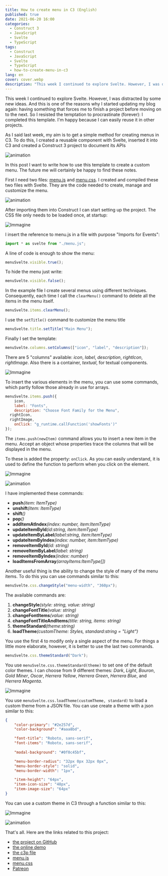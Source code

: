 ```yaml
---
title: How to create menu in C3 (English)
published: true
date: 2021-06-20 16:00
categories:
  - Construct 3
  - JavaScript
  - Svelte
  - TypeScript
tags:
  - Construct
  - JavaScript
  - Svelte
  - TypeScript
  - how-to-create-menu-in-c3
lang: en
cover: cover.webp
description: "This week I continued to explore Svelte. However, I was distracted by some new ideas. And this is one of the reasons why I started updating my blog again: having something that forces me to finish a project before moving on to the next. So I resisted the temptation to procrastinate (forever): I completed this template. I'm happy because I can easily reuse it in other projects."
---
```


This week I continued to explore Svelte. However, I was distracted by some new ideas. And this is one of the reasons why I started updating my blog again: having something that forces me to finish a project before moving on to the next. So I resisted the temptation to procrastinate (forever): I completed this template. I'm happy because I can easily reuse it in other projects.

As I said last week, my aim is to get a simple method for creating menus in C3. To do this, I created a reusable component with Svelte, inserted it into C3 and created a Construct 3 project to document its APIs

![animation](./c3-svelte-menu-10.gif)

In this post I want to write how to use this template to create a custom menu. The future me will certainly be happy to find these notes.

First I need two files: [menu.js](https://raw.githubusercontent.com/el3um4s/construct-demo/master/javascript/012-menu/source/lib-menu/menu.js) and [menu.css](https://raw.githubusercontent.com/el3um4s/construct-demo/master/javascript/012-menu/source/lib-menu/menu.css). I created and compiled these two files with Svelte. They are the code needed to create, manage and customize the menu.

![animation](./add-js-and-css.gif)

After importing them into Construct I can start setting up the project. The CSS file only needs to be loaded once, at startup:

![Immagine](./loader.webp)

I insert the reference to menu.js in a file with purpose "Imports for Events":

```js
import * as svelte from "./menu.js";
```

A line of code is enough to show the menu:

```js
menuSvelte.visible.true();
```

To hide the menu just write:

```js
menuSvelte.visible.false();
```

In the example file I create several menus using different techniques. Consequently, each time I call the `clearMenu()` command to delete all the items in the menu itself.

```js
menuSvelte.items.clearMenu();
```

I use the `setTitle()` command to customize the menu title

```js
menuSvelte.title.setTitle("Main Menu");
```

Finally I set the template:

```js
menuSvelte.columns.setColumns(["icon", "label", "description"]);
```

There are 5 "columns" available: _icon_, _label_, _description_, _rightIcon_, _rightImage_. Also there is a container, _textual_, for textual components.

![Immagine](./schema.webp)

To insert the various elements in the menu, you can use some commands, which partly follow those already in use for arrays.

```js
menuSvelte.items.push({
	icon,
	label: "Fonts",
	description: "Choose Font Family for the Menu",
  rightIcon,
  rightImage,
	onClick: "g_runtime.callFunction('showFonts')"
});
```

The `items.push(newItem)` command allows you to insert a new item in the menu. Accept an object whose properties trace the columns that will be displayed in the menu.

To these is added the property: `onClick`. As you can easily understand, it is used to define the function to perform when you click on the element.

![Immagine](./show-menu.webp)

![animation](https://raw.githubusercontent.com/el3um4s/strani-anelli-blog/master/_posts/2021/2021-06-20-how-to-create-menu-in-c3/c3-svelte-menu-11.gif)

I have implemented these commands:

- **push**_(item: ItemType)_
- **unshift**_(item: ItemType)_
- **shift**_()_
- **pop**_()_
- **addItemAtIndex**_(index: number, item:ItemType)_
- **updateItemById**_(id:string, item:ItemType)_
- **updateItemByLabel**_(label:string, item:ItemType)_
- **updateItemByIndex**_(index: number, item:ItemType)_
- **removeItemById**_(id: string)_
- **removeItemByLabel**_(label: string)_
- **removeItemByIndex**_(index: number)_
- **loadItemsFromArray**_(arrayItems:ItemType[])_

Another useful thing is the ability to change the style of many of the menu items. To do this you can use commands similar to this:

```js
menuSvelte.css.changeStyle("menu-width", "360px");
```

The available commands are:

1. **changeStyle**_(style: string, value: string)_
2. **changeFontTitle**_(value: string)_
3. **changeFontItems**_(value: string)_
4. **changeFontTitleAndItems**_(title: string, items: string)_
5. **themeStandard**_(theme:string)_
6. **loadTheme**_(customTheme: Styles, standard:string = "Light")_

You use the first 4 to modify only a single aspect of the menu. For things a little more elaborate, however, it is better to use the last two commands.

```js
menuSvelte.css.themeStandard("Dark");
```

You use `menuSvelte.css.themeStandard(theme)` to set one of the default color themes. I can choose from 9 different themes: _Dark_, _Light_, _Bouron_, _Gold Miner_, _Oscar_, _Herrera Yellow_, _Herrera Green_, _Herrera Blue_, and _Herrera Magenta_.

![Immagine](./show-menu.webp)

You use `menuSvelte.css.loadTheme(customTheme, standard)`  to load a custom theme from a JSON file. You can use create a theme with a json similar to this:

```json
{   
	"color-primary": "#2e257d",
    "color-background": "#aaa8bd",

    "font-title": "Roboto, sans-serif",
    "font-items": "Roboto, sans-serif",
    
    "modal-background": "#0f0c45bf",

    "menu-border-radius": "32px 0px 32px 0px",
    "menu-border-style": "solid",
    "menu-border-width": "1px",

    "item-height": "64px",
    "item-icon-size": "48px",
    "item-image-size": "64px"
}
```

You can use a custom theme in C3 through a function similar to this:

![Immagine](./theme-json.webp)

![animation](https://raw.githubusercontent.com/el3um4s/strani-anelli-blog/master/_posts/2021/2021-06-20-how-to-create-menu-in-c3/c3-svelte-menu-12.gif)

That's all. Here are the links related to this project:

- [the project on GitHub](https://github.com/el3um4s/construct-demo)
- [the online demo](https://c3demo.stranianelli.com/javascript/012-menu/demo/)
- [the c3p file](https://c3demo.stranianelli.com/javascript/012-menu/source/c3p/menu.c3p)
- [menu.js](https://c3demo.stranianelli.com/javascript/012-menu/source/lib-menu/menu.js)
- [menu.css](https://c3demo.stranianelli.com/javascript/012-menu/source/lib-menu/menu.css)
- [Patreon](https://www.patreon.com/el3um4s)